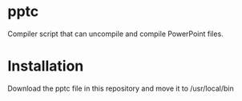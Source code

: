 # pptc
Compiler script that can uncompile and compile PowerPoint files.

# Installation
Download the pptc file in this repository and move it to /usr/local/bin
